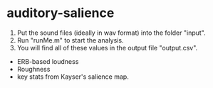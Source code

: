 # auditory-salience

1. Put the sound files (ideally in wav format) into the folder "input".
2. Run "runMe.m" to start the analysis.
3. You will find all of these values in the output file "output.csv".
* ERB-based loudness
* Roughness
* key stats from Kayser's salience map.

